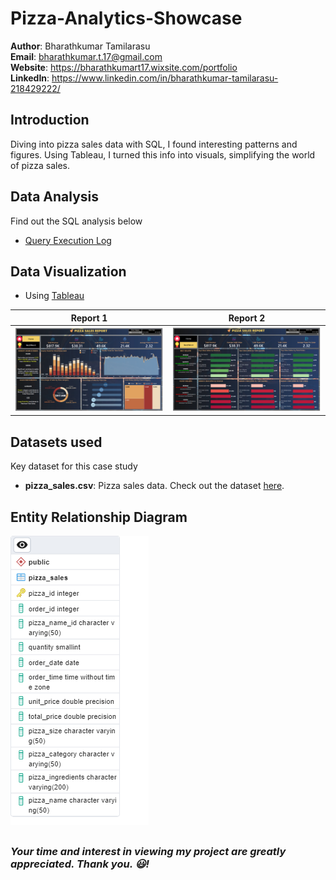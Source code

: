 # Pizza-Analytics-Showcase

**Author**: Bharathkumar Tamilarasu <br />
**Email**: bharathkumar.t.17@gmail.com <br />
**Website**: https://bharathkumart17.wixsite.com/portfolio <br />
**LinkedIn**: https://www.linkedin.com/in/bharathkumar-tamilarasu-218429222/  <br />

## Introduction

Diving into pizza sales data with SQL, I found interesting patterns and figures. Using Tableau, I turned this info into visuals, simplifying the world of pizza sales.

## Data Analysis

Find out the SQL analysis below
* [Query Execution Log](https://github.com/Bharathkumar-Tamilarasu/Pizza-Analytics-Showcase/blob/main/Query%20Execution%20Log.md)
  
## Data Visualization

* Using [Tableau](https://public.tableau.com/app/profile/bharathkumar.tamilarasu/viz/PizzaSales_16959016177880/Home)

| Report 1                            | Report 2                            |
| ----------------------------------- | ----------------------------------- |
| ![Home](https://github.com/Bharathkumar-Tamilarasu/Pizza-Analytics-Showcase/blob/main/Pizza_1.png) | ![Best/Worst](https://github.com/Bharathkumar-Tamilarasu/Pizza-Analytics-Showcase/blob/main/Pizza_2.png) |


## Datasets used
Key dataset for this case study
- <strong>pizza_sales.csv</strong>: Pizza sales data. Check out the dataset [here](https://github.com/Bharathkumar-Tamilarasu/Pizza-Analytics-Showcase/blob/main/pizza_sales.csv).


## Entity Relationship Diagram
![alt text](https://github.com/Bharathkumar-Tamilarasu/Pizza-Analytics-Showcase/blob/main/Pizza%20Sales%20ERD.png)
##
### *Your time and interest in viewing my project are greatly appreciated. Thank you. 😃!*

